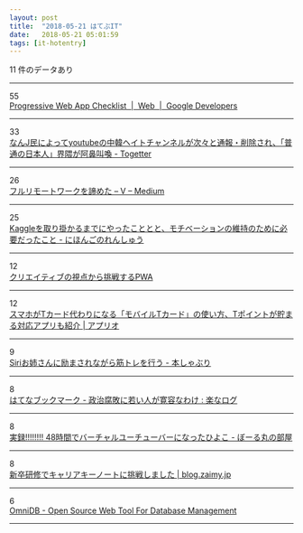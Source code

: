 ```yaml
---
layout: post
title:  "2018-05-21 はてぶIT"
date:   2018-05-21 05:01:59
tags: [it-hotentry]
---
```

11 件のデータあり

<hr><div class="row">
<div class="col-1"><span class="badge badge-pill badge-success h2">55</span></div>
<div class="col-11"><a href='https://developers.google.com/web/progressive-web-apps/checklist' target='_blank'>Progressive Web App Checklist  |  Web  |  Google Developers</a></div>
</div>
<hr>
<div class="row">
<div class="col-1"><span class="badge badge-pill badge-success h2">33</span></div>
<div class="col-11"><a href='https://togetter.com/li/1229279' target='_blank'>なんJ民によってyoutubeの中韓ヘイトチャンネルが次々と通報・削除され、「普通の日本人」界隈が阿鼻叫喚 - Togetter</a></div>
</div>
<hr>
<div class="row">
<div class="col-1"><span class="badge badge-pill badge-success h2">26</span></div>
<div class="col-11"><a href='https://medium.com/@voluntas/d03cafd3d2c0' target='_blank'>フルリモートワークを諦めた – V – Medium</a></div>
</div>
<hr>
<div class="row">
<div class="col-1"><span class="badge badge-pill badge-success h2">25</span></div>
<div class="col-11"><a href='http://catindog.hatenablog.com/entry/2018/05/20/221624' target='_blank'>Kaggleを取り掛かるまでにやったこととと、モチベーションの維持のために必要だったこと - にほんごのれんしゅう</a></div>
</div>
<hr>
<div class="row">
<div class="col-1"><span class="badge badge-pill badge-success h2">12</span></div>
<div class="col-11"><a href='https://www.slideshare.net/clockmaker_jp/pwa-97723651' target='_blank'>クリエイティブの視点から挑戦するPWA</a></div>
</div>
<hr>
<div class="row">
<div class="col-1"><span class="badge badge-pill badge-success h2">12</span></div>
<div class="col-11"><a href='http://appllio.com/how-to-use-mobile-tcard' target='_blank'>スマホがTカード代わりになる「モバイルTカード」の使い方、Tポイントが貯まる対応アプリも紹介 | アプリオ</a></div>
</div>
<hr>
<div class="row">
<div class="col-1"><span class="badge badge-pill badge-success h2">9</span></div>
<div class="col-11"><a href='http://honeshabri.hatenablog.com/entry/strength_training_with_siri' target='_blank'>Siriお姉さんに励まされながら筋トレを行う - 本しゃぶり</a></div>
</div>
<hr>
<div class="row">
<div class="col-1"><span class="badge badge-pill badge-success h2">8</span></div>
<div class="col-11"><a href='http://b.hatena.ne.jp/entry/s/ruhiginoue.exblog.jp/29781755/' target='_blank'>はてなブックマーク - 政治腐敗に若い人が寛容なわけ : 楽なログ</a></div>
</div>
<hr>
<div class="row">
<div class="col-1"><span class="badge badge-pill badge-success h2">8</span></div>
<div class="col-11"><a href='http://www.ballmaru.com/entry/2018/05/20/%E5%AE%9F%E9%8C%B2!!!!!!!!_48%E6%99%82%E9%96%93%E3%81%A7%E3%83%90%E3%83%BC%E3%83%81%E3%83%A3%E3%83%AB%E3%83%A6%E3%83%BC%E3%83%81%E3%83%A5%E3%83%BC%E3%83%90%E3%83%BC%E3%81%AB%E3%81%AA%E3%81%A3' target='_blank'>実録!!!!!!!! 48時間でバーチャルユーチューバーになったひよこ - ぼーる丸の部屋</a></div>
</div>
<hr>
<div class="row">
<div class="col-1"><span class="badge badge-pill badge-success h2">8</span></div>
<div class="col-11"><a href='https://blog.zaimy.jp/2018/05/20/carrer-keynote/' target='_blank'>新卒研修でキャリアキーノートに挑戦しました | blog.zaimy.jp</a></div>
</div>
<hr>
<div class="row">
<div class="col-1"><span class="badge badge-pill badge-success h2">6</span></div>
<div class="col-11"><a href='https://omnidb.org/en/' target='_blank'>OmniDB - Open Source Web Tool For Database Management</a></div>
</div>
<hr>
